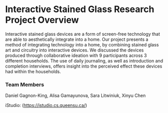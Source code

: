 # Interactive Stained Glass Research Project Overview
Interactive stained glass devices are a form of screen-free technology that are able to aesthetically integrate into a home. Our project presents a method of integrating technology into a home, by combining stained glass art and circuitry into interactive devices. We discussed the devices produced through collaborative ideation with 9 participants across 3 different households. The use of daily journaling, as well as introduction and completion interviews, offers insight into the perceived effect these devices had within the households.

### Team Members
Daniel Gagnon-King, Alisa Gamayunova, Sara Litwiniuk, Xinyu Chen

iStudio: (https://istudio.cs.queensu.ca/)
